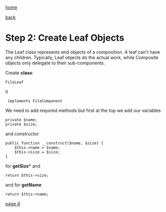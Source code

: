 [home](./page01.md)

[back](./page02.md)

# Step 2: Create Leaf Objects
The Leaf class represents end objects of a composition. 
A leaf can't have  any children. Typically, Leaf objects do the actual work, while Composite
objects only delegate to their sub-components.

Create **class**:
```
FileLeaf
```
it
```
 implements FileComponent
```
We need to add required methods but first at the top we add our variables
```
private $name;
private $size;
```
and constructor
```
public function __construct($name, $size) {
    $this->name = $name;
    $this->size = $size;
}
```
for **getSize*** and 
```
return $this->size;
```
and for **getName**
```
return $this->name;
```

[page 4](./page04.md)
